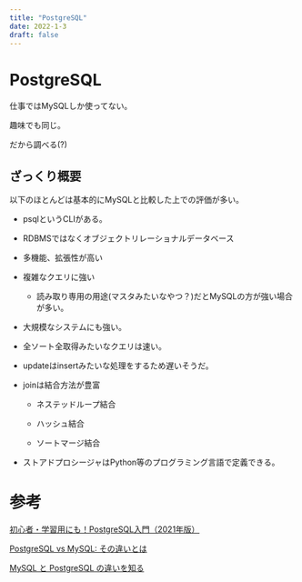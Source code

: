 ```yaml
---
title: "PostgreSQL"
date: 2022-1-3
draft: false
---
```

# PostgreSQL



仕事ではMySQLしか使ってない。



趣味でも同じ。



だから調べる(?)



## ざっくり概要



以下のほとんどは基本的にMySQLと比較した上での評価が多い。



* psqlというCLIがある。



* RDBMSではなくオブジェクトリレーショナルデータベース



* 多機能、拡張性が高い



* 複雑なクエリに強い



	* 読み取り専用の用途(マスタみたいなやつ？)だとMySQLの方が強い場合が多い。

	

* 大規模なシステムにも強い。



* 全ソート全取得みたいなクエリは速い。



* updateはinsertみたいな処理をするため遅いそうだ。



* joinは結合方法が豊富

	* ネステッドループ結合

	* ハッシュ結合

	* ソートマージ結合

	

* ストアドプロシージャはPython等のプログラミング言語で定義できる。



# 参考



[初心者・学習用にも！PostgreSQL入門（2021年版）](https://postgresweb.com/introduction-to-postgresql)



[PostgreSQL vs MySQL: その違いとは](https://www.integrate.io/jp/blog/postgresql-vs-mysql-which-one-is-better-for-your-use-case-ja/)



[MySQL と PostgreSQL の違いを知る](https://www.superbusinessman.biz/mysql-vs-postgresql/)
